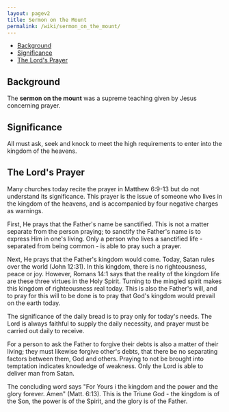 ```yaml
---
layout: pagev2
title: Sermon on the Mount
permalink: /wiki/sermon_on_the_mount/
---
```

- [Background](#background)
- [Significance](#significance)
- [The Lord's Prayer](#the-lords-prayer)

## Background

The **sermon on the mount** was a supreme teaching given by Jesus concerning prayer.

## Significance

All must ask, seek and knock to meet the high requirements to enter into the kingdom of the heavens.

## The Lord's Prayer

Many churches today recite the prayer in Matthew 6:9-13 but do not understand its significance. This prayer is the issue of someone who lives in the kingdom of the heavens, and is accompanied by four negative charges as warnings.

First, He prays that the Father's name be sanctified. This is not a matter separate from the person praying; to sanctify the Father's name is to express Him in one's living. Only a person who lives a sanctified life - separated from being common - is able to pray such a prayer.

Next, He prays that the Father's kingdom would come. Today, Satan rules over the world (John 12:31). In this kingdom, there is no righteousness, peace or joy. However, Romans 14:1 says that the reality of the kingdom life are these three virtues in the Holy Spirit. Turning to the mingled spirit makes this kingdom of righteousness real today. This is also the Father's will, and to pray for this will to be done is to pray that God's kingdom would prevail on the earth today.

The significance of the daily bread is to pray only for today's needs. The Lord is always faithful to supply the daily necessity, and prayer must be carried out daily to receive. 

For a person to ask the Father to forgive their debts is also a matter of their living; they must likewise forgive other's debts, that there be no separating factors between them, God and others. Praying to not be brought into temptation indicates knowledge of weakness. Only the Lord is able to deliver man from Satan. 

The concluding word says "For Yours i the kingdom and the power and the glory forever. Amen" (Matt. 6:13). This is the Triune God - the kingdom is of the Son, the power is of the Spirit, and the glory is of the Father.